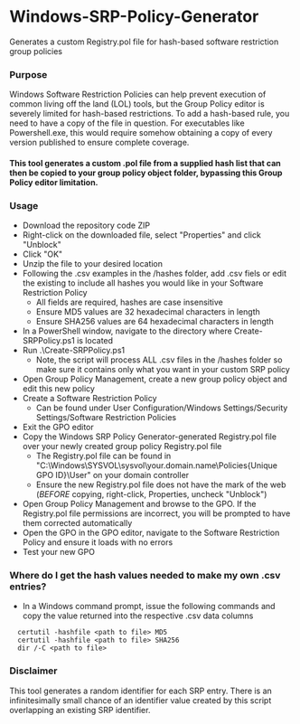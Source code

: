 # Windows-SRP-Policy-Generator
Generates a custom Registry.pol file for hash-based software restriction group policies  
### Purpose
Windows Software Restriction Policies can help prevent execution of common living off the land (LOL) tools, but the Group Policy editor is severely limited for hash-based restrictions.  To add a hash-based rule, you need to have a copy of the file in question.  For executables like Powershell.exe, this would require somehow obtaining a copy of every version published to ensure complete coverage.  
#### This tool generates a custom .pol file from a supplied hash list that can then be copied to your group policy object folder, bypassing this Group Policy editor limitation.
### Usage
- Download the repository code ZIP
- Right-click on the downloaded file, select "Properties" and click "Unblock"
- Click "OK"
- Unzip the file to your desired location
- Following the .csv examples in the /hashes folder, add .csv fiels or edit the existing to include all hashes you would like in your Software Restriction Policy
  - All fields are required, hashes are case insensitive
  - Ensure MD5 values are 32 hexadecimal characters in length
  - Ensure SHA256 values are 64 hexadecimal characters in length
- In a PowerShell window, navigate to the directory where Create-SRPPolicy.ps1 is located
- Run .\Create-SRPPolicy.ps1
  - Note, the script will process ALL .csv files in the /hashes folder so make sure it contains only what you want in your custom SRP policy
- Open Group Policy Management, create a new group policy object and edit this new policy
- Create a Software Restriction Policy
  - Can be found under User Configuration/Windows Settings/Security Settings/Software Restriction Policies
- Exit the GPO editor
- Copy the Windows SRP Policy Generator-generated Registry.pol file over your newly created group policy Registry.pol file
  - The Registry.pol file can be found in "C:\Windows\SYSVOL\sysvol\your.domain.name\Policies\{Unique GPO ID}\User" on your domain controller
  - Ensure the new Registry.pol file does not have the mark of the web (_BEFORE_ copying, right-click, Properties, uncheck "Unblock")
- Open Group Policy Management and browse to the GPO.  If the Registry.pol file permissions are incorrect, you will be prompted to have them corrected automatically
- Open the GPO in the GPO editor, navigate to the Software Restriction Policy and ensure it loads with no errors
- Test your new GPO
### Where do I get the hash values needed to make my own .csv entries?
- In a Windows command prompt, issue the following commands and copy the value returned into the respective .csv data columns
```
  certutil -hashfile <path to file> MD5
  certutil -hashfile <path to file> SHA256
  dir /-C <path to file>
```
### Disclaimer
This tool generates a random identifier for each SRP entry.  There is an infinitesimally small chance of an identifier value created by this script overlapping an existing SRP identifier.
